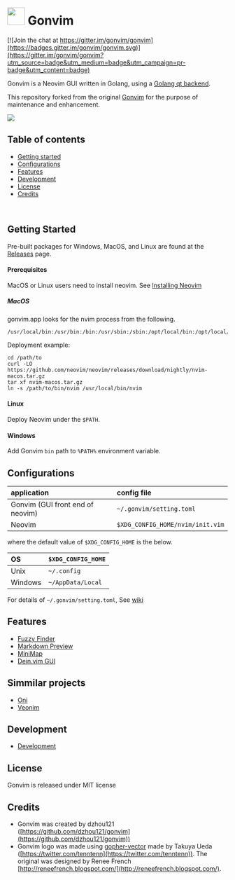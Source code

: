 

# <img src="https://raw.githubusercontent.com/wiki/akiyosi/gonvim/images/gopher-with-neovim.png" width="40"> Gonvim

[![Join the chat at https://gitter.im/gonvim/gonvim](https://badges.gitter.im/gonvim/gonvim.svg)](https://gitter.im/gonvim/gonvim?utm_source=badge&utm_medium=badge&utm_campaign=pr-badge&utm_content=badge)

Gonvim is a Neovim GUI written in Golang, using a [Golang qt backend](https://github.com/therecipe/qt).
 
This repository forked from the original [Gonvim](https://github.com/dzhou121/gonvim) for the purpose of maintenance and enhancement.

![](https://raw.githubusercontent.com/wiki/akiyosi/gonvim/images/0.3.0.png)

## Table of contents

- [Getting started](#getting-started)
- [Configurations](#configurations)
- [Features](#features)
- [Development](#development)
- [License](#license)
- [Credits](#credits)

<br>

## Getting Started
Pre-built packages for Windows, MacOS, and Linux are found at the [Releases](https://github.com/akiyosi/gonvim/releases) page.


#### Prerequisites
MacOS or Linux users need to install neovim. See [Installing Neovim](https://github.com/neovim/neovim/wiki/Installing-Neovim)

##### MacOS
gonvim.app looks for the nvim process from the following.

```
/usr/local/bin:/usr/bin:/bin:/usr/sbin:/sbin:/opt/local/bin:/opt/local/sbin
```

Deployment example:

```
cd /path/to
curl -LO https://github.com/neovim/neovim/releases/download/nightly/nvim-macos.tar.gz
tar xf nvim-macos.tar.gz
ln -s /path/to/bin/nvim /usr/local/bin/nvim
```

#### Linux
Deploy Neovim under the `$PATH`.

#### Windows
Add Gonvim `bin` path to `%PATH%` environment variable.



## Configurations

| application | config file |
|:------------|:------------|
| Gonvim (GUI front end of neovim) | `~/.gonvim/setting.toml` |
| Neovim      | `$XDG_CONFIG_HOME/nvim/init.vim` |

where the default value of `$XDG_CONFIG_HOME` is the below.

| OS      |  `$XDG_CONFIG_HOME`  |
|:--------|:---------------------|
| Unix    |  `~/.config`         |
| Windows |  `~/AppData/Local`   |

For details of `~/.gonvim/setting.toml`, See [wiki](https://github.com/akiyosi/gonvim/wiki/Configurations)



## Features

* [Fuzzy Finder](https://github.com/akiyosi/gonvim/wiki/Features#fuzzy-finder-in-gui)
* [Markdown Preview](https://github.com/akiyosi/gonvim/wiki/Features#markdown-preview)
* [MiniMap](https://github.com/akiyosi/gonvim/wiki/Features#minimap)
* [Dein.vim GUI](https://github.com/akiyosi/gonvim/wiki/Features#deinvim-gui)


## Simmilar projects

* [Oni](https://github.com/onivim/oni)
* [Veonim](https://github.com/veonim/veonim)


## Development

* [Development](https://github.com/akiyosi/gonvim/wiki/Development)



<!--
<br>

## Contributing
-->


## License
Gonvim is released under MIT license


## Credits

* Gonvim was created by dzhou121 ([https://github.com/dzhou121/gonvim](https://github.com/dzhou121/gonvim))
* Gonvim logo was made using [gopher-vector](https://github.com/golang-samples/gopher-vector) made by Takuya Ueda ([https://twitter.com/tenntenn](https://twitter.com/tenntenn)). The original was designed by Renee French [http://reneefrench.blogspot.com/](http://reneefrench.blogspot.com/).


